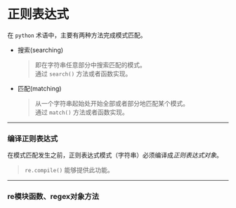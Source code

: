 # 正则表达式

在 `python` 术语中，主要有两种方法完成模式匹配。
- 搜索(searching)
  > 即在字符串任意部分中搜索匹配的模式。  
  > 通过 `search()` 方法或者函数实现。

- 匹配(matching)
  > 从一个字符串起始处开始全部或者部分地匹配某个模式。  
  > 通过 `match()` 方法或者函数实现。

***

### 编译正则表达式

在模式匹配发生之前，正则表达式模式（字符串）必须编译成*正则表达式对象*。
> `re.compile()` 能够提供此功能。

***

### re模块函数、regex对象方法

